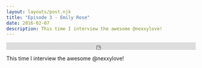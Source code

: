 ```yaml
---
layout: layouts/post.njk
title: "Episode 3 - Emily Rose"
date: 2016-02-07
description: This time I interview the awesome @nexxylove!
---
```


<iframe width="100%" height="20" scrolling="no" frameborder="no" src="https://w.soundcloud.com/player/?url=https%3A//api.soundcloud.com/tracks/256693119&amp;color=ff5500&amp;inverse=false&amp;auto_play=false&amp;show_user=true"></iframe>

This time I interview the awesome @nexxylove!

